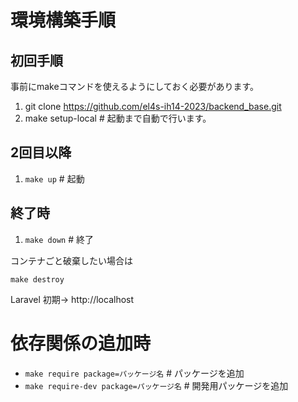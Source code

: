 # 環境構築手順

## 初回手順

事前にmakeコマンドを使えるようにしておく必要があります。

1. git clone https://github.com/el4s-ih14-2023/backend_base.git
2. make setup-local # 起動まで自動で行います。

## 2回目以降

1. `make up` # 起動

## 終了時

1. `make down` # 終了

コンテナごと破棄したい場合は

`make destroy`

Laravel 初期-> http://localhost 

# 依存関係の追加時

- `make require package=パッケージ名` # パッケージを追加
- `make require-dev package=パッケージ名` # 開発用パッケージを追加
